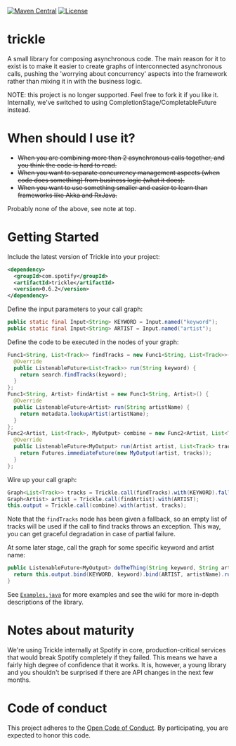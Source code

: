 [![Maven Central](https://img.shields.io/maven-central/v/com.spotify/trickle.svg)](https://search.maven.org/#search%7Cga%7C1%7Cg%3A%22com.spotify%22%20trickle*)
[![License](https://img.shields.io/github/license/spotify/trickle.svg)](LICENSE.txt)

trickle
=======

A small library for composing asynchronous code. The main reason for it to exist is to make it
easier to create graphs of interconnected asynchronous calls, pushing the 'worrying about
concurrency' aspects into the framework rather than mixing it in with the business logic.

NOTE: this project is no longer supported. Feel free to fork it if you like it. Internally, we've 
switched to using CompletionStage/CompletableFuture instead.

# When should I use it?


- ~~When you are combining more than 2 asynchronous calls together, and you think the code is hard to read.~~
- ~~When you want to separate concurrency management aspects (when code does something) from business logic (what it does).~~
- ~~When you want to use something smaller and easier to learn than frameworks like Akka and RxJava.~~

Probably none of the above, see note at top.

# Getting Started

Include the latest version of Trickle into your project:

```xml
<dependency>
  <groupId>com.spotify</groupId>
  <artifactId>trickle</artifactId>
  <version>0.6.2</version>
</dependency>
```

Define the input parameters to your call graph:

```java
public static final Input<String> KEYWORD = Input.named("keyword");
public static final Input<String> ARTIST = Input.named("artist");
```

Define the code to be executed in the nodes of your graph:

```java
Func1<String, List<Track>> findTracks = new Func1<String, List<Track>>() {
  @Override
  public ListenableFuture<List<Track>> run(String keyword) {
    return search.findTracks(keyword);
  }
};
Func1<String, Artist> findArtist = new Func1<String, Artist>() {
  @Override
  public ListenableFuture<Artist> run(String artistName) {
    return metadata.lookupArtist(artistName);
  }
};
Func2<Artist, List<Track>, MyOutput> combine = new Func2<Artist, List<Track>, MyOutput>() {
  @Override
  public ListenableFuture<MyOutput> run(Artist artist, List<Track> tracks) {
    return Futures.immediateFuture(new MyOutput(artist, tracks));
  }
};
```

Wire up your call graph:

```java
Graph<List<Track>> tracks = Trickle.call(findTracks).with(KEYWORD).fallback(emptyList());
Graph<Artist> artist = Trickle.call(findArtist).with(ARTIST);
this.output = Trickle.call(combine).with(artist, tracks);
```

Note that the ```findTracks``` node has been given a fallback, so an empty list of tracks will 
be used if the call to find tracks throws an exception. This way, you can get graceful degradation
in case of partial failure.

At some later stage, call the graph for some specific keyword and artist name:

```java
public ListenableFuture<MyOutput> doTheThing(String keyword, String artistName) {
  return this.output.bind(KEYWORD, keyword).bind(ARTIST, artistName).run();
}
```

See [`Examples.java`](src/examples/java/com/spotify/trickle/example/Examples.java) for more examples
and see the wiki for more in-depth descriptions of the library.


# Notes about maturity

We're using Trickle internally at Spotify in core, production-critical services that would break 
Spotify completely if they failed. This means we have a fairly high degree of confidence that it
works. It is, however, a young library and you shouldn't be surprised if there are API changes
in the next few months.

# Code of conduct
This project adheres to the [Open Code of Conduct][code-of-conduct]. By participating, you are expected to honor this code.

[code-of-conduct]: https://github.com/spotify/code-of-conduct/blob/master/code-of-conduct.md
